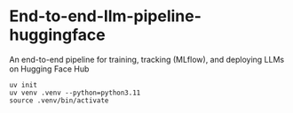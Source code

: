 # End-to-end-llm-pipeline-huggingface
An end-to-end pipeline for training, tracking (MLflow), and deploying LLMs on Hugging Face Hub

```
uv init
uv venv .venv --python=python3.11
source .venv/bin/activate
```
